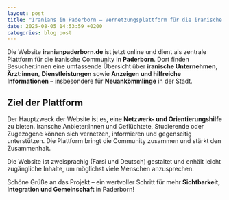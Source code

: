 ```yaml
---
layout: post
title: "Iranians in Paderborn – Vernetzungsplattform für die iranische Gemeinschaft"
date: 2025-08-05 14:53:59 +0200
categories: blog post
---
```


Die Website **iranianpaderborn.de** ist jetzt online und dient als zentrale Plattform für die iranische Community in **Paderborn**. Dort finden Besucher:innen eine umfassende Übersicht über **iranische Unternehmen**, **Ärzt:innen**, **Dienstleistungen** sowie **Anzeigen und hilfreiche Informationen** – insbesondere für **Neuankömmlinge** in der Stadt.

##  Ziel der Plattform

Der Hauptzweck der Website ist es, eine **Netzwerk- und Orientierungshilfe** zu bieten. Iransche Anbieter:innen und Geflüchtete, Studierende oder Zugezogene können sich vernetzen, informieren und gegenseitig unterstützen. Die Plattform bringt die Community zusammen und stärkt den Zusammenhalt.

Die Website ist zweisprachig (Farsi und Deutsch) gestaltet und enhält leicht zugängliche Inhalte, um möglichst viele Menschen anzusprechen.

Schöne Grüße an das Projekt – ein wertvoller Schritt für mehr **Sichtbarkeit, Integration und Gemeinschaft** in Paderborn!

